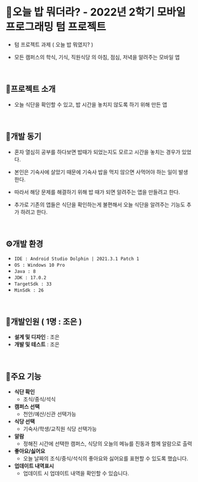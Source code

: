 # 🍚오늘 밥 뭐더라? - 2022년 2학기 모바일 프로그래밍 텀 프로젝트
- 텀 프로젝트 과제 ( 오늘 밥 뭐였지? )

- 모든 캠퍼스의 학식, 기식, 직원식당 의 아침, 점심, 저녁을 알려주는 모바일 앱

<br>

## 📁프로젝트 소개
- 오늘 식단을 확인할 수 있고, 밥 시간을 놓치지 않도록 하기 위해 만든 앱

<br>

## 🐤개발 동기
- 혼자 열심히 공부를 하다보면 밥때가 되었는지도 모르고 시간을 놓치는 경우가 있었다.

- 본인은 기숙사에 살았기 때문에 기숙사 밥을 먹지 않으면 사먹어야 하는 일이 발생한다.

- 따라서 해당 문제를 해결하기 위해 밥 때가 되면 알려주는 앱을 만들려고 한다.

- 추가로 기존의 앱들은 식단을 확인하는게 불편해서 오늘 식단을 알려주는 기능도 추가 하려고 한다.

<br>

## ⚙개발 환경
- `IDE : Android Studio Dolphin | 2021.3.1 Patch 1`
- `OS : Windows 10 Pro`
- `Java : 8`
- `JDK : 17.0.2`
- `TargetSdk : 33`
- `MinSdk : 26`

<br>


## 🧑개발인원 ( 1명 : 조은 )
- **설계 및 디자인** : 조은
- **개발 및 테스트** : 조은

<br>

## 🔨주요 기능
- **식단 확인**
  - 조식/중식/석식
- **캠퍼스 선택**
  - 천안/예산/신관 선택가능
- **식당 선택**
  - 기숙사/학생/교직원 식당 선택가능
- **알람**
  - 정해진 시간에 선택한 캠퍼스, 식당의 오늘의 메뉴를 진동과 함께 알람으로 출력  
- **좋아요/싫어요**
  - 오늘 날짜의 조식/중식/석식의 좋아요와 싫어요를 표현할 수 있도록 했습니다.
- **업데이트 내역표시**
  - 업데이트 시 업데이트 내역을 확인할 수 있습니다.
